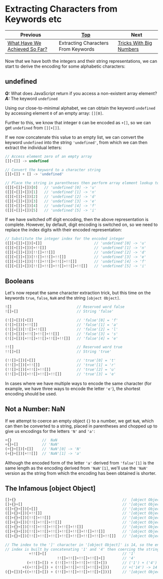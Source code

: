 # Extracting Characters from Keywords etc

| Previous | [Top](/chriswhealy/hieroglyphy) | Next
|---|---|---
| [What Have We Achieved So Far?](/chriswhealy/hieroglyphy/checkpoint1/) | Extracting Characters From Keywords | [Tricks With Big Numbers](/chriswhealy/hieroglyphy/numbers/)


Now that we have both the integers and their string representations, we can start to derive the encoding for some alphabetic characters:

## undefined

***Q:*** What does JavaScript return if you access a non-existent array element?<br>
***A:*** The keyword `undefined`

Using our close-to-minimal alphabet, we can obtain the keyword `undefined` by accessing element `0` of an empty array: `[][0]`.

Further to this, we know that integer `0` can be encoded as `+[]`, so we can get `undefined` from `[][+[]]`.

If we now concatenate this value to an empty list, we can convert the keyword `undefined` into the string `'undefined'`, from which we can then extract the individual letters:

```javascript
// Access element zero of an empty array
[][+[]] -> undefined

// Convert the keyword to a character string
[][+[]] + [] -> 'undefined'

// Place the string in parentheses then perform array element lookup to extract individual characters
([][+[]]+[])[0]   // 'undefined'[0] -> 'u'
([][+[]]+[])[1]   // 'undefined'[1] -> 'n'
([][+[]]+[])[2]   // 'undefined'[2] -> 'd'
([][+[]]+[])[3]   // 'undefined'[3] -> 'e'
([][+[]]+[])[4]   // 'undefined'[4] -> 'f'
([][+[]]+[])[5]   // 'undefined'[5] -> 'i'
```

If we have switched off digit encoding, then the above representation is complete.
However, by default, digit encoding is switched on, so we need to replace the index digits with their encoded representation:

```javascript
// Substitute the integer index for the encoded integer
([][+[]]+[])[+[]]                        // 'undefined'[0] -> 'u'
([][+[]]+[])[+!![]]                      // 'undefined'[1] -> 'n'
([][+[]]+[])[!![]+!![]]                  // 'undefined'[2] -> 'd'
([][+[]]+[])[!![]+!![]+!![]]             // 'undefined'[3] -> 'e'
([][+[]]+[])[!![]+!![]+!![]+!![]]        // 'undefined'[4] -> 'f'
([][+[]]+[])[!![]+!![]+!![]+!![]+!![]]   // 'undefined'[5] -> 'i'
```

## Booleans

Let's now repeat the same character extraction trick, but this time on the keywords `true`, `false`, `NaN` and the string `[object Object]`.

```javascript
![]                              // Reserved word false
![]+[]                           // String 'false'

(![]+[])[+[]]                    // 'false'[0] = 'f'
(![]+[])[+!![]]                  // 'false'[1] = 'a'
(![]+[])[!![]+!![]]              // 'false'[2] = 'l'
(![]+[])[+!![]+!![]+!![]]        // 'false'[3] = 's'
(![]+[])[+!![]+!![]+!![]+!![]]   // 'false'[4] = 'e'

!![]                             // Reserved word true
!![]+[]                          // String 'true'

(!![]+[])[+[]]                   // 'true'[0] = 't'
(!![]+[])[+!![]]                 // 'true'[1] = 'r'
(!![]+[])[+!![]+!![]]            // 'true'[2] = 'u'
(!![]+[])[+!![]+!![]+!![]]       // 'true'[3] = 'e'
```

In cases where we have multiple ways to encode the same character (for example, we have three ways to encode the letter `'e'`), the shortest encoding should be used.

## Not a Number: NaN

If we attempt to coerce an empty object `{}` to a number, we get `NaN`, which can then be converted to a string, placed in parentheses and chopped up to give us encodings for the letters `'N'` and `'a'`:

```javascript
+{}              //  NaN
+{}+[]           // 'NaN'
(+{}+[])[+[]]    // 'NaN'[0] -> 'N'
(+{}+[])[+!![]]  // 'NaN'[1] -> 'a'
```

Although the encoded form of the letter `'a'` derived from `'false'[1]` is the same length as the encoding derived from `'NaN'[1]`, we'll use the `'NaN'` version as the string from which the encoding has been obtained is shorter.

## The Infamous [object Object]

```javascript
[]+{}                                                 //  [object Object]
[]+{}+[]                                              // '[object Object]'
([]+{}+[])[+[]]                                       // '[object Object]'[0] -> '['
([]+{}+[])[+!![]]                                     // '[object Object]'[1] -> 'o'
([]+{}+[])[!![]+!![]]                                 // '[object Object]'[2] -> 'b'
([]+{}+[])[!![]+!![]+!![]]                            // '[object Object]'[3] -> 'j'
([]+{}+[])[!![]+!![]+!![]+!![]+!![]]                  // '[object Object]'[5] -> 'c'
([]+{}+[])[!![]+!![]+!![]+!![]+!![]+!![]+!![]]        // '[object Object]'[7] -> ' '
([]+{}+[])[!![]+!![]+!![]+!![]+!![]+!![]+!![]+!![]]   // '[object Object]'[8] -> 'O'

// The index to the ']' character in '[object Object]' is 14, so the encoding is shorter if the
// index is built by concatenating '1' and '4' then coercing the string to an integer
           +!![]+[]                                   // '1'
                        !![]+!![]+!![]+!![]+[]        // '4'
          (+!![]+[]) + (!![]+!![]+!![]+!![]+[])       // ('1') + ('4') -> '14'
        +((+!![]+[]) + (!![]+!![]+!![]+!![]+[]))      // +('14') -> 14
({}+[])[+((+!![]+[]) + (!![]+!![]+!![]+!![]+[]))]     // '[object Object]'[14] -> ']'
```
